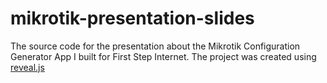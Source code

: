 # mikrotik-presentation-slides
The source code for the presentation about the Mikrotik Configuration Generator App I built for First Step Internet.  The project was created using [reveal.js](https://revealjs.com) 
